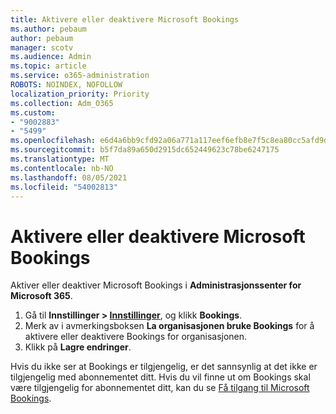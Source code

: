 ```yaml
---
title: Aktivere eller deaktivere Microsoft Bookings
ms.author: pebaum
author: pebaum
manager: scotv
ms.audience: Admin
ms.topic: article
ms.service: o365-administration
ROBOTS: NOINDEX, NOFOLLOW
localization_priority: Priority
ms.collection: Adm_O365
ms.custom:
- "9002883"
- "5499"
ms.openlocfilehash: e6d4a6bb9cfd92a06a771a117eef6efb8e7f5c8ea80cc5afd9daa619f4bd3079
ms.sourcegitcommit: b5f7da89a650d2915dc652449623c78be6247175
ms.translationtype: MT
ms.contentlocale: nb-NO
ms.lasthandoff: 08/05/2021
ms.locfileid: "54002813"
---
```

# <a name="enable-or-disable-microsoft-bookings"></a>Aktivere eller deaktivere Microsoft Bookings

Aktiver eller deaktiver Microsoft Bookings i **Administrasjonssenter for Microsoft 365**.

1. Gå til **Innstillinger > [Innstillinger](https://admin.microsoft.com/Adminportal/Home?source=applauncher#/Settings/Services)**, og klikk **Bookings**.
2. Merk av i avmerkingsboksen **La organisasjonen bruke Bookings** for å aktivere eller deaktivere Bookings for organisasjonen.
3. Klikk på **Lagre endringer**.

Hvis du ikke ser at Bookings er tilgjengelig, er det sannsynlig at det ikke er tilgjengelig med abonnementet ditt. Hvis du vil finne ut om Bookings skal være tilgjengelig for abonnementet ditt, kan du se [Få tilgang til Microsoft Bookings](https://support.microsoft.com/en-us/office/get-access-to-microsoft-bookings-5382dc07-aaa5-45c9-8767-502333b214ce).
